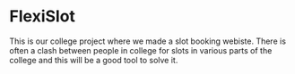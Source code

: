 # FlexiSlot

This is our college project where we made a slot booking webiste. There is often a clash between people in college for slots in various parts of the college and this will be a good tool to solve it.
